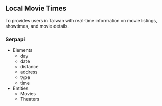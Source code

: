 ## Local Movie Times

To provides users in Taiwan with real-time information on movie listings, showtimes, and movie details.

### Serpapi

- Elements
  - day
  - date
  - distance
  - address
  - type
  - time
- Entities
  - Movies
  - Theaters
